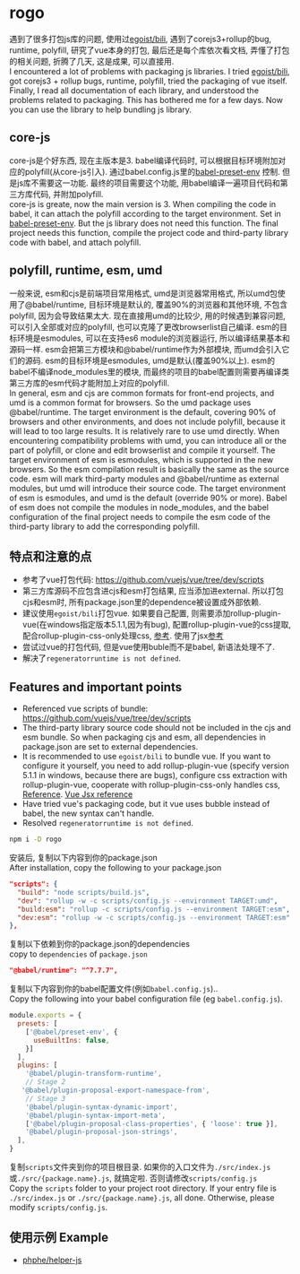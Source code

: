 # rogo

遇到了很多打包js库的问题, 使用过[egoist/bili](https://github.com/egoist/bili), 遇到了corejs3+rollup的bug, runtime, polyfill, 研究了vue本身的打包, 最后还是每个库依次看文档, 弄懂了打包的相关问题, 折腾了几天, 这是成果, 可以直接用.   
I encountered a lot of problems with packaging js libraries. I tried [egoist/bili](https://github.com/egoist/bili), got corejs3 + rollup bugs, runtime, polyfill, tried the packaging of vue itself. Finally, I read all documentation of each library, and understood the problems related to packaging. This has bothered me for a few days. Now you can use the library to help bundling js library.

## core-js
core-js是个好东西, 现在主版本是3. babel编译代码时, 可以根据目标环境附加对应的polyfill(从core-js引入). 通过babel.config.js里的[babel-preset-env](https://babeljs.io/docs/en/next/babel-preset-env.html) 控制.
但是js库不需要这一功能. 最终的项目需要这个功能, 用babel编译一遍项目代码和第三方库代码, 并附加polyfill.   
core-js is greate, now the main version is 3. When compiling the code in babel, it can attach the polyfill according to the target environment. Set in [babel-preset-env](https://babeljs.io/docs/en/next/babel-preset-env.html).
But the js library does not need this function. The final project needs this function, compile the project code and third-party library code with babel, and attach polyfill.

## polyfill, runtime, esm, umd
一般来说, esm和cjs是前端项目常用格式, umd是浏览器常用格式, 所以umd包使用了@babel/runtime, 目标环境是默认的, 覆盖90%的浏览器和其他环境, 不包含polyfill, 因为会导致结果太大. 现在直接用umd的比较少, 用的时候遇到兼容问题, 可以引入全部或对应的polyfill, 也可以克隆了更改browserlist自己编译. esm的目标环境是esmodules, 可以在支持es6 module的浏览器运行, 所以编译结果基本和源码一样. esm会把第三方模块和@babel/runtime作为外部模块, 而umd会引入它们的源码. esm的目标环境是esmodules, umd是默认(覆盖90%以上). esm的babel不编译node_modules里的模块, 而最终的项目的babel配置则需要再编译类第三方库的esm代码才能附加上对应的polyfill.   
In general, esm and cjs are common formats for front-end projects, and umd is a common format for browsers. So the umd package uses @babel/runtime. The target environment is the default, covering 90% of browsers and other environments, and does not include polyfill, because it will lead to too large results. It is relatively rare to use umd directly. When encountering compatibility problems with umd, you can introduce all or the part of polyfill, or clone and edit browserlist and compile it yourself. The target environment of esm is esmodules, which is supported in the new browsers. So the esm compilation result is basically the same as the source code. esm will mark third-party modules and @babel/runtime as external modules, but umd will introduce their source code. The target environment of esm is esmodules, and umd is the default (override 90% or more). Babel of esm does not compile the modules in node_modules, and the babel configuration of the final project needs to compile the esm code of the third-party library to add the corresponding polyfill.

## 特点和注意的点
* 参考了vue打包代码: https://github.com/vuejs/vue/tree/dev/scripts
* 第三方库源码不应包含进cjs和esm打包结果, 应当添加进external. 所以打包cjs和esm时, 所有package.json里的dependence被设置成外部依赖.
* 建议使用`egoist/bili`打包vue. 如果要自己配置, 则需要添加rollup-plugin-vue(在windows指定版本5.1.1,因为有bug), 配置rollup-plugin-vue的css提取, 配合rollup-plugin-css-only处理css, [参考](https://rollup-plugin-vue.vuejs.org/examples.html#minimal). 使用了jsx[参考](https://github.com/vuejs/vue-cli/tree/dev/packages/%40vue/babel-preset-app#vue-jsx-support)
* 尝试过vue的打包代码, 但是vue使用buble而不是babel, 新语法处理不了.
* 解决了`regeneratorruntime is not defined`.

## Features and important points
* Referenced vue scripts of bundle: https://github.com/vuejs/vue/tree/dev/scripts
* The third-party library source code should not be included in the cjs and esm bundle. So when packaging cjs and esm, all dependencies in package.json are set to external dependencies.
* It is recommended to use `egoist/bili` to bundle vue. If you want to configure it yourself, you need to add rollup-plugin-vue (specify version 5.1.1 in windows, because there are bugs), configure css extraction with rollup-plugin-vue, cooperate with rollup-plugin-css-only handles css, [Reference](https://rollup-plugin-vue.vuejs.org/examples.html#minimal). [Vue Jsx reference](https://github.com/vuejs/vue-cli/tree/dev/packages/%40vue/babel-preset-app#vue-jsx-support)
* Have tried vue's packaging code, but it vue uses bubble instead of babel, the new syntax can't handle.
* Resolved `regeneratorruntime is not defined`.

```sh
npm i -D rogo
```
安装后, 复制以下内容到你的package.json   
After installation, copy the following to your package.json
```json
"scripts": {
  "build": "node scripts/build.js",
  "dev": "rollup -w -c scripts/config.js --environment TARGET:umd",
  "build:esm": "rollup -c scripts/config.js --environment TARGET:esm",
  "dev:esm": "rollup -w -c scripts/config.js --environment TARGET:esm"
},
```
复制以下依赖到你的package.json的dependencies   
copy to `dependencies` of `package.json`
```json
"@babel/runtime": "^7.7.7",
```
复制以下内容到你的babel配置文件(例如`babel.config.js`)..   
Copy the following into your babel configuration file (eg `babel.config.js`).
```js
module.exports = {
  presets: [
    ['@babel/preset-env', {
      useBuiltIns: false,
    }]
  ],
  plugins: [
    '@babel/plugin-transform-runtime',
    // Stage 2
   '@babel/plugin-proposal-export-namespace-from',
    // Stage 3
    '@babel/plugin-syntax-dynamic-import',
    '@babel/plugin-syntax-import-meta',
    ['@babel/plugin-proposal-class-properties', { 'loose': true }],
    '@babel/plugin-proposal-json-strings',
  ],
}
```

复制`scripts`文件夹到你的项目根目录. 如果你的入口文件为`./src/index.js`或`./src/{package.name}.js`, 就搞定啦. 否则请修改`scripts/config.js`   
Copy the `scripts` folder to your project root directory. If your entry file is `./src/index.js` or `./src/{package.name}.js`, all done. Otherwise, please modify `scripts/config.js`.
## 使用示例 Example
* [phphe/helper-js](https://github.com/phphe/helper-js)
